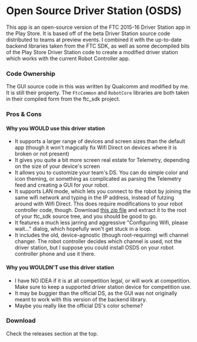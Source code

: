 # Open Source Driver Station (OSDS)

This app is an open-source version of the FTC 2015-16 Driver Station app in the Play Store.  It is based off of the beta Driver Station source code distributed to teams at preview events. I combined it with the up-to-date backend libraries taken from the FTC SDK, as well as some decompiled bits of the Play Store Driver Station code to create a modified driver station which works with the current Robot Controller app.

### Code Ownership
The GUI source code in this was written by Qualcomm and modified by me.  It is still their property.  The `FtcCommon` and `RobotCore` libraries are both taken in their compiled form from the ftc_sdk project.

### Pros & Cons
#### Why you WOULD use this driver station
- It supports a larger range of devices and screen sizes than the default app (though it won't magically fix Wifi Direct on devices where it is broken or not present)
- It gives you quite a bit more screen real estate for Telemetry, depending on the size of your device's screen
- It allows you to customize your team's DS.  You can do simple color and icon theming, or something as complicated as parsing the Telemetry feed and creating a GUI for your robot.
- It supports LAN mode, which lets you connect to the robot by joining the same wifi network and typing in the IP address, instead of futzing around with Wifi Direct.  This does require modifications to your robot controller code, though.  Download [this zip file](https://dl.dropboxusercontent.com/u/27566023/Software%20Host/LAN_DS_enabler.zip) and extract it to the root of your ftc_sdk source tree, and you should be good to go.
- It features a much less jarring and aggressive "Configuring Wifi, please wait..." dialog, which hopefully won't get stuck in a loop.
- It includes the old, device-agnostic (though root-requiring) wifi channel changer.  The robot controller decides which channel is used, not the driver station, but I suppose you could install OSDS on your robot controller phone and use it there.

#### Why you WOULDN'T use this driver station
- I have NO IDEA if it is at all competition legal, or will work at competition.  Make sure to keep a supported driver station device for competition use.
- It may be buggier than the official DS, as the GUI was not originally meant to work with this version of the backend library.
- Maybe you really like the official DS's color scheme?

### Download
Check the releases section at the top.